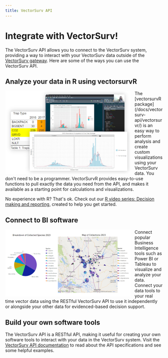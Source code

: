 ```yaml
---
title: VectorSurv API
---
```


# Integrate with VectorSurv!
The VectorSurv API allows you to connect to the VectorSurv system, providing a way to interact with your VectorSurv data outside of the [VectorSurv gateway](https://gateway.vectorsurv.org/). Here are some of the ways you can use the VectorSurv API.

## Analyze your data in R using vectorsurvR
<img style="float:left; padding-right:1em; width:400px;" src="/assets/images/docs/rsamples.jpg" alt="Sample R Visualizations">
The [vectorsurvR package](/docs/vectorsurv-api/vectorsurvr/) is an easy way to perform analysis and create custom visualizations using your VectorSurv data. You don't need to be a programmer. VectorSurvR provides easy-to-use functions to pull exactly the data you need from the API, and makes it available as a starting point for calculations and visualizations. 


<div style="clear:both;"></div>

No experience with R? That's ok. Check out our [R video series: Decision making and reporting](https://www.youtube.com/watch?v=2BfMG0P6Ndc&list=PLbSUoxtSzuqQFhsquussQDNJdwt2-k1bh), created to help you get started.

## Connect to BI software
<img style="float:left; padding-right:1em; width:400px;" src="/assets/images/docs/powerbi.png" alt="Power BI sample visualizations">
Connect popular Business Intelligence tools such as Power BI or Tableau to visualize and analyze your data. Connect your data tools to your real time vector data using the RESTful VectorSurv API to use it independently or alongside your other data for evidenced-based decision support.

<div style="clear:both;"></div>

## Build your own software tools
The VectorSurv API is a RESTful API, making it useful for creating your own software tools to interact with your data in the VectorSurv system. Visit the [VectorSurv API documentation](https://docs.api.vectorsurv.org) to read about the API specifications and see some helpful examples.


